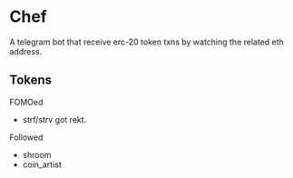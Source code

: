 # Chef
A telegram bot that receive erc-20 token txns by watching the related eth address.

## Tokens

FOMOed 
  * strf/strv got rekt.

Followed
  * shroom
  * coin_artist
